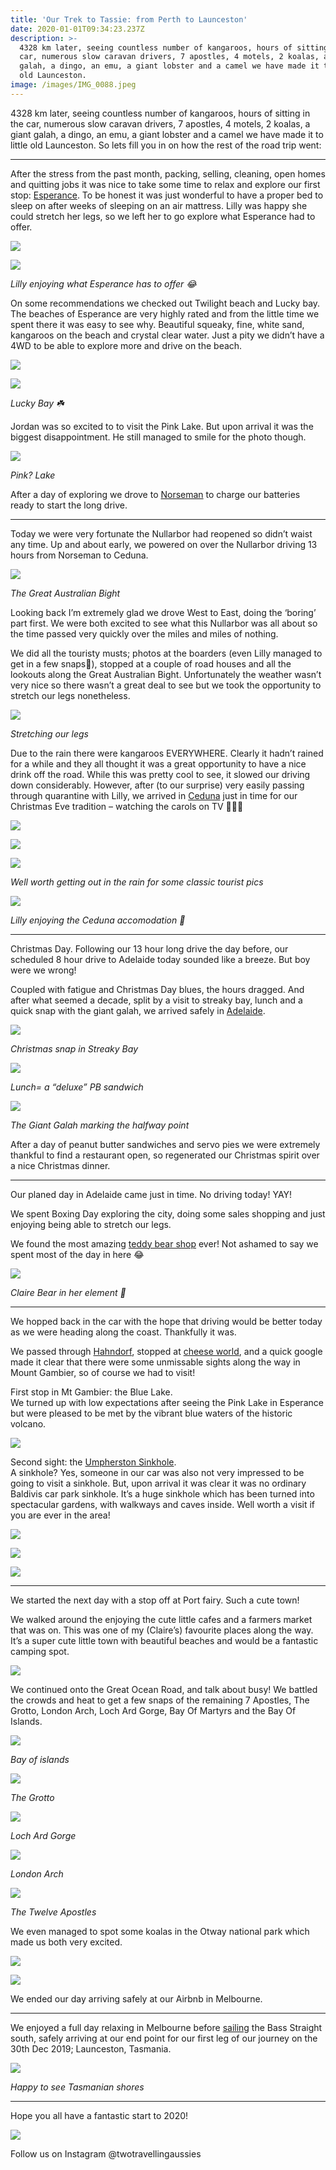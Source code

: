 ```yaml
---
title: 'Our Trek to Tassie: from Perth to Launceston'
date: 2020-01-01T09:34:23.237Z
description: >-
  4328 km later, seeing countless number of kangaroos, hours of sitting in the
  car, numerous slow caravan drivers, 7 apostles, 4 motels, 2 koalas, a giant
  galah, a dingo, an emu, a giant lobster and a camel we have made it to little
  old Launceston.
image: /images/IMG_0088.jpeg
---
```

4328 km later, seeing countless number of kangaroos, hours of sitting in the car, numerous slow caravan drivers, 7 apostles, 4 motels, 2 koalas, a giant galah, a dingo, an emu, a giant lobster and a camel we have made it to little old Launceston. So lets fill you in on how the rest of the road trip went:

- - -

After the stress from the past month, packing, selling, cleaning, open homes and quitting jobs it was nice to take some time to relax and explore our first stop: [Esperance](https://www.booking.com/hotel/au/best-western-hospitality-inn-esperance.en-gb.html?aid=373420;sid=507d11a8a0c0ae539fc7ccced3853ce7;dest_id=-1572455;dest_type=city;dist=0;from_beach_non_key_ufi_sr=1;group_adults=2;group_children=0;hapos=1;hpos=1;no_rooms=1;room1=A%2CA;sb_price_type=total;sr_order=popularity;srepoch=1580276531;srpvid=4dac28190b3a0161;type=total;ucfs=1&#hotelTmpl). To be honest it was just wonderful to have a proper bed to sleep on after weeks of sleeping on an air mattress. Lilly was happy she could stretch her legs, so we left her to go explore what Esperance had to offer.

![](/images/9BBB8B85-5A0C-45A4-A3CA-352B3BB3D37B.jpeg)

![](/images/36F648F9-CA18-4370-AF05-B60CC14038F0.jpeg)

*Lilly enjoying what Esperance has to offer 😂*

On some recommendations we checked out Twilight beach and Lucky bay. The beaches of Esperance are very highly rated and from the little time we spent there it was easy to see why. Beautiful squeaky, fine, white sand, kangaroos on the beach and crystal clear water. Just a pity we didn’t have a 4WD to be able to explore more and drive on the beach. 

![](/images/IMG_0028.jpeg)

![](/images/IMG_0007.jpeg)

*Lucky Bay ☘️*

Jordan was so excited to to visit the Pink Lake. But upon arrival it was the biggest disappointment. He still managed to smile for the photo though. 

![](/images/4ACE2375-A568-4B45-A87D-FC894B556691.jpeg)

*Pink? Lake*

After a day of exploring we drove to [Norseman](https://www.booking.com/hotel/au/great-western-travel-village.en-gb.html?label=gen173rf-1FCAEoggI46AdIM1gDaA-IAQGYAQm4AQfIAQ3YAQHoAQH4AQuIAgGYAiKoAgO4Ar-voPEFwAIB;sid=8a16005000cff862a24c3a7fe6beb2ee;dest_id=-1591950;dest_type=city;dist=0;group_adults=2;group_children=0;hapos=1;hpos=1;no_rooms=1;room1=A%2CA;sb_price_type=total;sr_order=popularity;srepoch=1579685841;srpvid=56dc43a8538d00b0;type=total;ucfs=1&#hotelTmpl) to charge our batteries ready to start the long drive. 

- - -

Today we were very fortunate the Nullarbor had reopened so didn’t waist any time. Up and about early, we powered on over the Nullarbor driving 13 hours from Norseman to Ceduna. 

![](/images/FBD17E8C-23F4-4F31-94F5-70CDE2230F2E.jpeg)

*The Great Australian Bight*

Looking back I’m extremely glad we drove West to East, doing the ‘boring’ part first. We were both excited to see what this Nullarbor was all about so the time passed very quickly over the miles and miles of nothing. 

We did all the touristy musts; photos at the boarders (even Lilly managed to get in a few snaps🐰), stopped at a couple of road houses and all the lookouts along the Great Australian Bight. Unfortunately the weather wasn’t very nice so there wasn’t a great deal to see but we took the opportunity to stretch our legs nonetheless. 

![](/images/3A477154-A4C3-4A15-AC4D-08690A752508.jpeg)

*Stretching our legs*

Due to the rain there were kangaroos EVERYWHERE. Clearly it hadn’t rained for a while and they all thought it was a great opportunity to have a nice drink off the road. While this was pretty cool to see, it slowed our driving down considerably. However, after (to our surprise) very easily passing through quarantine with Lilly, we arrived in [Ceduna](https://www.booking.com/hotel/au/ceduna-motor-inn.en-gb.html?label=gen173rf-1FCAEoggI46AdIM1gDaA-IAQGYAQm4AQfIAQ3YAQHoAQH4AQuIAgGYAiKoAgO4Ar-voPEFwAIB;sid=8a16005000cff862a24c3a7fe6beb2ee;dest_id=-1564951;dest_type=city;dist=0;from_beach_non_key_ufi_sr=1;group_adults=2;group_children=0;hapos=1;hpos=1;no_rooms=1;room1=A%2CA;sb_price_type=total;sr_order=popularity;srepoch=1579685913;srpvid=2a0b43cc46dc0008;type=total;ucfs=1&#hotelTmpl) just in time for our Christmas Eve tradition – watching the carols on TV 🎄🎅🎶

![](/images/IMG_0023.jpeg)

![](/images/IMG_0014.jpeg)

![](/images/IMG_0026.jpeg)

*Well worth getting out in the rain for some classic tourist pics*

![](/images/52916850-95F6-4488-8DB9-4BA83977E30D.jpeg)

*Lilly enjoying the Ceduna accomodation 🐰* 

- - -

Christmas Day. Following our 13 hour long drive the day before, our scheduled 8 hour drive to Adelaide today sounded like a breeze. But boy were we wrong! 

Coupled with fatigue and Christmas Day blues, the hours dragged. And after what seemed a decade, split by a visit to streaky bay, lunch and a quick snap with the giant galah, we arrived safely in [Adelaide](https://www.booking.com/hotel/au/breakfree-directors-studios.en-gb.html?label=gen173rf-1FCAEoggI46AdIM1gDaA-IAQGYAQm4AQfIAQ3YAQHoAQH4AQuIAgGYAiKoAgO4Ar-voPEFwAIB;sid=8a16005000cff862a24c3a7fe6beb2ee;dest_id=-1555188;dest_type=city;dist=0;group_adults=2;group_children=0;hapos=1;hpos=1;no_rooms=1;room1=A%2CA;sb_price_type=total;sr_order=popularity;srepoch=1579685986;srpvid=dd8f43f073d50025;type=total;ucfs=1&#hotelTmpl). 

![](/images/IMG_0031.jpeg)

*Christmas snap in Streaky Bay*

![](/images/634D5811-2DD1-4578-9B85-978A806C26CC.jpeg)

*Lunch= a “deluxe” PB sandwich*

![](/images/IMG_0032.jpeg)

*The Giant Galah marking the halfway point*

After a day of peanut butter sandwiches and servo pies we were extremely thankful to find a restaurant open, so regenerated our Christmas spirit over a nice Christmas dinner. 

- - -

Our planed day in Adelaide came just in time. No driving today! YAY!

We spent Boxing Day exploring the city, doing some sales shopping and just enjoying being able to stretch our legs. 

We found the most amazing [teddy bear shop](http://theteddybearshop.net.au) ever! Not ashamed to say we spent most of the day in here 😂

![](/images/IMG_0047.jpeg)

*Claire Bear in her element 🐻*

- - -

We hopped back in the car with the hope that driving would be better today as we were heading along the coast. Thankfully it was. 

We passed through [Hahndorf](https://hahndorfsa.org.au), stopped at [cheese world](http://www.cheeseworld.com.au), and a quick google made it clear that there were some unmissable sights along the way in Mount Gambier, so of course we had to visit! 

First stop in Mt Gambier: the Blue Lake.\
We turned up with low expectations after seeing the Pink Lake in Esperance but were pleased to be met by the vibrant blue waters of the historic volcano.

![](/images/IMG_0039.jpeg)

Second sight: the [Umpherston Sinkhole](https://www.mountgambierpoint.com.au/attractions/umpherston-sinkhole/).\
A sinkhole? Yes, someone in our car was also not very impressed to be going to visit a sinkhole. But, upon arrival it was clear it was no ordinary Baldivis car park sinkhole. It’s a huge sinkhole which has been turned into spectacular gardens, with walkways and caves inside. Well worth a visit if you are ever in the area!

![](/images/IMG_0061.jpeg)

![](/images/53030E19-BBD7-467E-9B72-78A3514DB746.jpeg)

![](/images/31A65A2D-6024-44C0-AB4F-DC7B889FB840.jpeg)

- - -

We started the next day with a stop off at Port fairy. Such a cute town!

We walked around the enjoying the cute little cafes and a farmers market that was on. This was one of my (Claire’s) favourite places along the way. It’s a super cute little town with beautiful beaches and would be a fantastic camping spot. 

![](/images/IMG_0098.jpeg)

We continued onto the Great Ocean Road, and talk about busy! We battled the crowds and heat to get a few snaps of the remaining 7 Apostles, The Grotto, London Arch, Loch Ard Gorge, Bay Of Martyrs and the Bay Of Islands. 

![](/images/IMG_0065.jpeg)

*Bay of islands*

![](/images/IMG_0069.jpeg)

*The Grotto*

![](/images/IMG_0073.jpeg)

*Loch Ard Gorge*

![](/images/IMG_0071.jpeg)

*London Arch*

![](/images/IMG_0074.jpeg)

*The Twelve Apostles*

We even managed to spot some koalas in the Otway national park which made us both very excited. 

![](/images/E85723AA-5FFD-4866-B68F-EE09297857B2.jpeg)

![](/images/8238EAE8-C7C1-43AB-AB09-5744D12623A8.jpeg)

We ended our day arriving safely at our Airbnb in Melbourne. 

- - -

We enjoyed a full day relaxing in Melbourne before [sailing](https://www.spiritoftasmania.com.au) the Bass Straight south, safely arriving at our end point for our first leg of our journey on the 30th Dec 2019; Launceston, Tasmania.

![](/images/1D41780C-7FC3-40F0-9DCC-37D0D147A93E.jpeg)

*Happy to see Tasmanian shores* 

- - -

Hope you all have a fantastic start to 2020!

![](/images/808D26B2-995D-4FFA-AC94-747FEAD63BB9.jpeg)

Follow us on Instagram @twotravellingaussies
